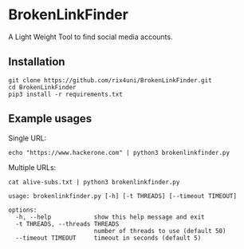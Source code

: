 # BrokenLinkFinder

A Light Weight Tool to find social media accounts.

## Installation
```
git clone https://github.com/rix4uni/BrokenLinkFinder.git
cd BrokenLinkFinder
pip3 install -r requirements.txt
```

## Example usages

Single URL:
```
echo "https://www.hackerone.com" | python3 brokenlinkfinder.py
```

Multiple URLs:
```
cat alive-subs.txt | python3 brokenlinkfinder.py
```

```
usage: brokenlinkfinder.py [-h] [-t THREADS] [--timeout TIMEOUT]

options:
  -h, --help            show this help message and exit
  -t THREADS, --threads THREADS
                        number of threads to use (default 50)
  --timeout TIMEOUT     timeout in seconds (default 5)
  ```
